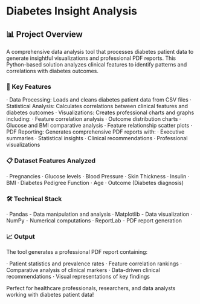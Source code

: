 # Diabetes Insight Analysis

## 📊 Project Overview

A comprehensive data analysis tool that processes diabetes patient data to generate insightful visualizations and professional PDF reports. This Python-based solution analyzes clinical features to identify patterns and correlations with diabetes outcomes.

### 🚀 Key Features

· Data Processing: Loads and cleans diabetes patient data from CSV files
· Statistical Analysis: Calculates correlations between clinical features and diabetes outcomes
· Visualizations: Creates professional charts and graphs including:
  · Feature correlation analysis
  · Outcome distribution charts
  · Glucose and BMI comparative analysis
  · Feature relationship scatter plots
· PDF Reporting: Generates comprehensive PDF reports with:
  · Executive summaries
  · Statistical insights
  · Clinical recommendations
  · Professional visualizations

### 📋 Dataset Features Analyzed

· Pregnancies
· Glucose levels
· Blood Pressure
· Skin Thickness
· Insulin
· BMI
· Diabetes Pedigree Function
· Age
· Outcome (Diabetes diagnosis)

### 🛠️ Technical Stack

· Pandas - Data manipulation and analysis
· Matplotlib - Data visualization
· NumPy - Numerical computations
· ReportLab - PDF report generation

### 📈 Output

The tool generates a professional PDF report containing:

· Patient statistics and prevalence rates
· Feature correlation rankings
· Comparative analysis of clinical markers
· Data-driven clinical recommendations
· Visual representations of key findings

Perfect for healthcare professionals, researchers, and data analysts working with diabetes patient data!